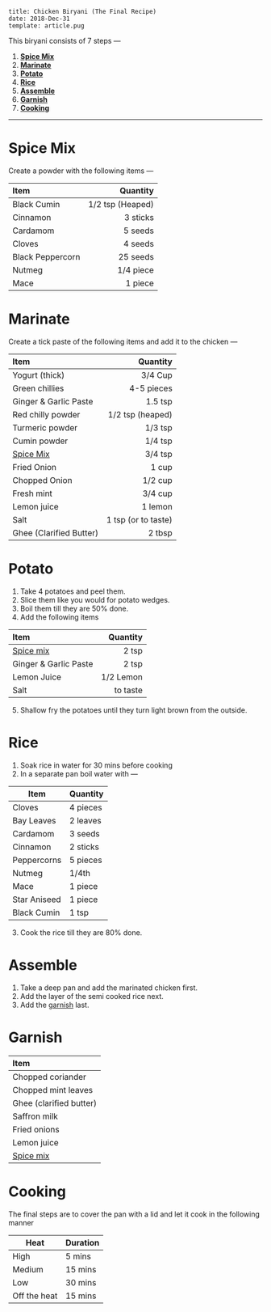 ```metadata
title: Chicken Biryani (The Final Recipe)
date: 2018-Dec-31
template: article.pug
```

This biryani consists of 7 steps —

1. **[Spice Mix]**
2. **[Marinate]**
3. **[Potato]**
4. **[Rice]**
5. **[Assemble]**
6. **[Garnish]**
7. **[Cooking]**

[spice mix]: #spice-mix
[marinate]: #marinate
[potato]: #potato
[rice]: #rice
[assemble]: #assemble
[garnish]: #garnish
[cooking]: #cooking

---

# Spice Mix

Create a powder with the following items —

| Item             |         Quantity |
| :--------------- | ---------------: |
| Black Cumin      | 1/2 tsp (Heaped) |
| Cinnamon         |         3 sticks |
| Cardamom         |          5 seeds |
| Cloves           |          4 seeds |
| Black Peppercorn |         25 seeds |
| Nutmeg           |        1/4 piece |
| Mace             |          1 piece |

# Marinate

Create a tick paste of the following items and add it to the chicken —

| Item                    |            Quantity |
| :---------------------- | ------------------: |
| Yogurt (thick)          |             3/4 Cup |
| Green chillies          |          4-5 pieces |
| Ginger & Garlic Paste   |             1.5 tsp |
| Red chilly powder       |    1/2 tsp (heaped) |
| Turmeric powder         |             1/3 tsp |
| Cumin powder            |             1/4 tsp |
| [Spice Mix]             |             3/4 tsp |
| Fried Onion             |               1 cup |
| Chopped Onion           |             1/2 cup |
| Fresh mint              |             3/4 cup |
| Lemon juice             |             1 lemon |
| Salt                    | 1 tsp (or to taste) |
| Ghee (Clarified Butter) |              2 tbsp |

# Potato

1. Take 4 potatoes and peel them.
2. Slice them like you would for potato wedges.
3. Boil them till they are 50% done.
4. Add the following items

| Item                  |  Quantity |
| :-------------------- | --------: |
| [Spice mix]           |     2 tsp |
| Ginger & Garlic Paste |     2 tsp |
| Lemon Juice           | 1/2 Lemon |
| Salt                  |  to taste |

5. Shallow fry the potatoes until they turn light brown from the outside.

# Rice

1. Soak rice in water for 30 mins before cooking
2. In a separate pan boil water with —

| Item         | Quantity |
| ------------ | -------- |
| Cloves       | 4 pieces |
| Bay Leaves   | 2 leaves |
| Cardamom     | 3 seeds  |
| Cinnamon     | 2 sticks |
| Peppercorns  | 5 pieces |
| Nutmeg       | 1/4th    |
| Mace         | 1 piece  |
| Star Aniseed | 1 piece  |
| Black Cumin  | 1 tsp    |

3. Cook the rice till they are 80% done.

# Assemble

1. Take a deep pan and add the marinated chicken first.
2. Add the layer of the semi cooked rice next.
3. Add the [garnish] last.

# Garnish

| Item                    |
| :---------------------- |
| Chopped coriander       |
| Chopped mint leaves     |
| Ghee (clarified butter) |
| Saffron milk            |
| Fried onions            |
| Lemon juice             |
| [Spice mix]             |

# Cooking

The final steps are to cover the pan with a lid and let it cook in the following manner

| Heat         | Duration |
| ------------ | -------- |
| High         | 5 mins   |
| Medium       | 15 mins  |
| Low          | 30 mins  |
| Off the heat | 15 mins  |
